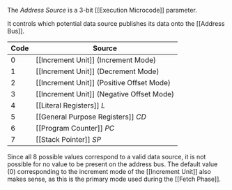 The _Address Source_ is a 3-bit [[Execution Microcode]] parameter.

It controls which potential data source publishes its data onto the [[Address Bus]]. 

| Code | Source                                    |
| ---- | ----------------------------------------- |
| 0    | [[Increment Unit]] (Increment Mode)       |
| 1    | [[Increment Unit]] (Decrement Mode)       |
| 2    | [[Increment Unit]] (Positive Offset Mode) |
| 3    | [[Increment Unit]] (Negative Offset Mode) |
| 4    | [[Literal Registers]] $L$                 |
| 5    | [[General Purpose Registers]] $CD$        |
| 6    | [[Program Counter]] $PC$                  |
| 7    | [[Stack Pointer]] $SP$                    |
Since all 8 possible values correspond to a valid data source, it is not possible for no value to be present on the address bus. The default value (0) corresponding to the increment mode of the [[Increment Unit]] also makes sense, as this is the primary mode used during the [[Fetch Phase]].

